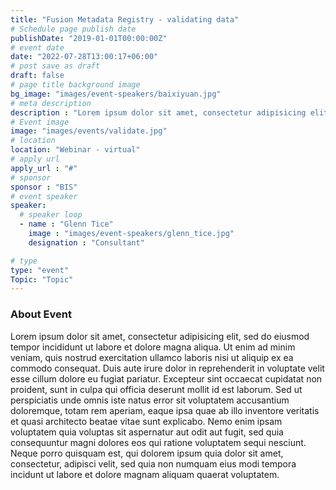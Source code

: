```yaml
---
title: "Fusion Metadata Registry - validating data"
# Schedule page publish date
publishDate: "2019-01-01T00:00:00Z"
# event date
date: "2022-07-28T13:00:17+06:00"
# post save as draft
draft: false
# page title background image
bg_image: "images/event-speakers/baixiyuan.jpg"
# meta description
description : "Lorem ipsum dolor sit amet, consectetur adipisicing elit, sed do eiusmod tempor incididunt ut labore. dolore magna aliqua. Ut enim ad minim veniam, quis nostrud."
# Event image
image: "images/events/validate.jpg"
# location
location: "Webinar - virtual"
# apply url
apply_url : "#"
# sponsor
sponsor : "BIS"
# event speaker
speaker:
  # speaker loop
  - name : "Glenn Tice"
    image : "images/event-speakers/glenn_tice.jpg"
    designation : "Consultant"

# type
type: "event"
Topic: "Topic"
---
```


### About Event

Lorem ipsum dolor sit amet, consectetur adipisicing elit, sed do eiusmod tempor incididunt ut labore et dolore magna aliqua. Ut enim ad minim veniam, quis nostrud exercitation ullamco laboris nisi ut aliquip ex ea commodo consequat. Duis aute irure dolor in reprehenderit in voluptate velit esse cillum dolore eu fugiat  pariatur. Excepteur sint occaecat cupidatat non proident, sunt in culpa qui officia deserunt mollit id est laborum. Sed ut perspiciatis unde omnis iste natus error sit voluptatem accusantium doloremque, totam rem aperiam, eaque ipsa quae ab illo inventore veritatis et quasi architecto beatae vitae sunt explicabo. Nemo enim ipsam voluptatem quia voluptas sit aspernatur aut odit aut fugit, sed quia consequuntur magni dolores eos qui ratione voluptatem sequi nesciunt. Neque porro quisquam est, qui dolorem ipsum quia dolor sit amet, consectetur, adipisci velit, sed quia non numquam eius modi tempora incidunt ut labore et dolore magnam aliquam quaerat voluptatem.